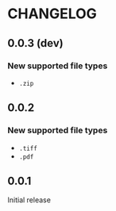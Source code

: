 # CHANGELOG

## 0.0.3 (dev)

### New supported file types

- `.zip`

## 0.0.2

### New supported file types

- `.tiff`
- `.pdf`

## 0.0.1

Initial release
